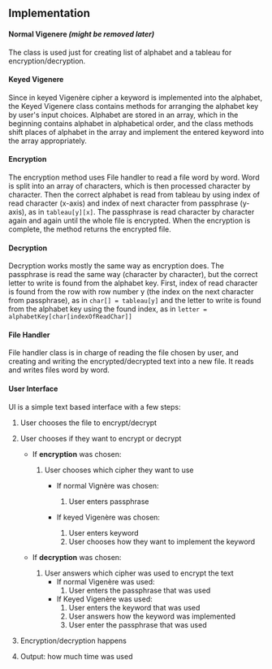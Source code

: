 ## Implementation

#### Normal Vigenere *(might be removed later)*

The class is used just for creating list of alphabet and a tableau for encryption/decryption.

#### Keyed Vigenere

Since in keyed Vigenère cipher a keyword is implemented into the alphabet, the Keyed Vigenere class contains methods
 for arranging the alphabet key by user's input choices. Alphabet are stored in an array, which in the beginning contains
  alphabet in alphabetical order, and the class methods shift places of alphabet in the array and implement the entered
   keyword into the array appropriately. 

#### Encryption

The encryption method uses File handler to read a file word by word. Word is split into an array of characters,
 which is then processed character by character. Then the correct alphabet is read from tableau by using index of read
  character (x-axis) and index of next character from passphrase (y-axis), as in ``tableau[y][x]``. The passphrase is
   read character by character again and again until the whole file is encrypted. When the encryption is complete,
    the method returns the encrypted file. 

#### Decryption

Decryption works mostly the same way as encryption does. The passphrase is read the same way (character by character),
 but the correct letter to write is found from the alphabet key. First, index of read character is found from the row with
  row number y (the index on the next character from passphrase), as in ``char[] = tableau[y]`` and the letter to write
   is found from the alphabet key using the found index, as in ``letter = alphabetKey[char[indexOfReadChar]]``

#### File Handler

File handler class is in charge of reading the file chosen by user, and creating and writing the encrypted/decrypted text
 into a new file. It reads and writes files word by word.

#### User Interface

UI is a simple text based interface with a few steps:
1. User chooses the file to encrypt/decrypt
2. User chooses if they want to encrypt or decrypt
    - If **encryption** was chosen:
        1. User chooses which cipher they want to use
            - If normal Vignère was chosen:
                1. User enters passphrase
            
            - If keyed Vigenère was chosen:
                1. User enters keyword
                2. User chooses how they want to implement the keyword
        
    - If **decryption** was chosen:
        1. User answers which cipher was used to encrypt the text
            - If normal Vigenère was used:
                1. User enters the passphrase that was used
            - If Keyed Vigenère was used:
                1. User enters the keyword that was used
                2. User answers how the keyword was implemented
                3. User enter the passphrase that was used
                
3. Encryption/decryption happens
4. Output: how much time was used




